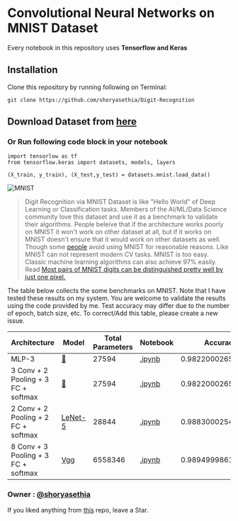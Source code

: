 # Convolutional Neural Networks on MNIST Dataset
Every notebook in this repository uses **Tensorflow and Keras**

## Installation

Clone this repository by running following on Terminal:

```
git clone https://github.com/shoryasethia/Digit-Recognition
```

## Download Dataset from [here](https://www.tensorflow.org/datasets/catalog/mnist)

### Or Run following code block in your notebook
```
import tensorlow as tf
from tensorflow.keras import datasets, models, layers

(X_train, y_train), (X_test,y_test) = datasets.mnist.load_data()
```
![MNIST](https://github.com/shoryasethia/Modified-CNN-MNIST/blob/main/MNIST.png)


> Digit Recognition via MNIST Dataset is like "Hello World" of Deep Learning or Classification tasks. Members of the AI/ML/Data Science community love this dataset and use it as a benchmark to validate their algorithms. People beleive that if the architecture works poorly on MNIST it won't work on other dataset at all, but if it works on MNIST doesn't ensure that it would work on other datasets as well. Though some [people](https://github.com/shoryasethia) avoid using MNIST for reasonable reasons. Like MNIST can not represent modern CV tasks. MNIST is too easy. Classic machine learning algorithms can also achieve 97% easily. Read [Most pairs of MNIST digits can be distinguished pretty well by just one pixel.](https://gist.github.com/dgrtwo/aaef94ecc6a60cd50322c0054cc04478)

The table below collects the some benchmarks on MNIST. Note that I have tested these results on my system. You are welcome to validate the results using the code provided by me. Test accuracy may differ due to the number of epoch, batch size, etc. To correct/Add this table, please create a new issue.

Architecture | Model | Total Parameters |Notebook | Accuracy | 
|------------|-----|-----|--------|---------------|
| MLP-3 | [🔗](https://github.com/shoryasethia/Digit-Recognition/blob/main/mlp-mnist.h5) | 27594 |[.ipynb](https://github.com/shoryasethia/Digit-Recognition/blob/main/MLP.ipynb)    | 0.9822000265121460 |
| 3 Conv + 2 Pooling + 3 FC + softmax   | [🔗](https://github.com/shoryasethia/Digit-Recognition/blob/main/MNIST-numbers-cnn.h5) | 27594 |[.ipynb](https://github.com/shoryasethia/Digit-Recognition/blob/main/tensorflow-mnist-cnn.ipynb)    | 0.9822000265121460 |
| 2 Conv + 2 Pooling + 2 FC + softmax | [LeNet-5](https://github.com/shoryasethia/Digit-Recognition/blob/main/LeNet-DigitRecognition.h5)  | 28844 | [.ipynb](https://github.com/shoryasethia/Digit-Recognition/blob/main/LeNet-5-digit.ipynb) | 0.9883000254631042 |
| 8 Conv + 3 Pooling + 3 FC + softmax | [Vgg](https://github.com/shoryasethia/Digit-Recognition/blob/main/Vgg) | 6558346 | [.ipynb](https://github.com/shoryasethia/Digit-Recognition/blob/main/cnn-mnist.ipynb)| 0.9894999861717224 |

### Owner : [@shoryasethia](https://github.com/shoryasethia)
If you liked anything from [this](https://github.com/shoryasethia/Digit-Recognition) repo, leave a Star.
